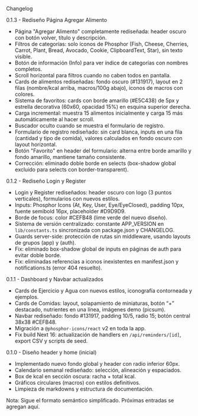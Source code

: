 Changelog

0.1.3 - Rediseño Página Agregar Alimento
- Página "Agregar Alimento" completamente rediseñada: header oscuro con botón volver, título y descripción.
- Filtros de categorías: solo íconos de Phosphor (Fish, Cheese, Cherries, Carrot, Plant, Bread, Avocado, Cookie, ClipboardText, Star), sin texto visible.
- Botón de información (Info) para ver índice de categorías con nombres completos.
- Scroll horizontal para filtros cuando no caben todos en pantalla.
- Cards de alimentos rediseñadas: fondo oscuro (#131917), layout en 2 filas (nombre/kcal arriba, macros/100g abajo), íconos de macros con colores.
- Sistema de favoritos: cards con borde amarillo (#E5C438) de 5px y estrella decorativa (60x60, opacidad 15%) en esquina superior derecha.
- Carga incremental: muestra 15 alimentos inicialmente y carga 15 más automáticamente al hacer scroll.
- Buscador oculto cuando se muestra el formulario de registro.
- Formulario de registro rediseñado: sin card blanca, inputs en una fila (cantidad y tipo de comida), valores calculados en fondo oscuro con layout horizontal.
- Botón "Favorito" en header del formulario: alterna entre borde amarillo y fondo amarillo, mantiene tamaño consistente.
- Corrección: eliminado doble borde en selects (box-shadow global excluido para selects con border-transparent).

0.1.2 - Rediseño Login y Register
- Login y Register rediseñados: header oscuro con logo (3 puntos verticales), formularios con nuevos estilos.
- Inputs: Phosphor Icons (At, Key, User, Eye/EyeClosed), padding 10px, fuente semibold 16px, placeholder #D9D9D9.
- Borde de focus: color #CEFB48 (lime verde del nuevo diseño).
- Sistema de versión centralizado: constante APP_VERSION en `lib/constants.ts` sincronizada con package.json y CHANGELOG.
- Guards server-side: protección de rutas sin middleware, usando layouts de grupos (app) y (auth).
- Fix: eliminado box-shadow global de inputs en páginas de auth para evitar doble borde.
- Fix: eliminadas referencias a iconos inexistentes en manifest.json y notifications.ts (error 404 resuelto).

0.1.1 - Dashboard y Navbar actualizados
- Cards de Ejercicio y Agua con nuevos estilos, iconografía contorneada y ejemplos.
- Cards de Comidas: layout, solapamiento de miniaturas, botón “+” destacado, nutrientes en una línea, imágenes demo (picsum).
- Navbar rediseñado: fondo #131917, padding 10/5, radio 15; botón central 38x38 #CEFB48.
- Migración a `@phosphor-icons/react` v2 en toda la app.
- Fix build Next 16: actualización de handlers en `/api/reminders/[id]`, export CSV y scripts de seed.

0.1.0 - Diseño header y home (inicial)
- Implementado nuevo fondo global y header con radio inferior 60px.
- Calendario semanal rediseñado: selección, alineación y espaciados.
- Box de kcal en sección oscura: racha + total kcal.
- Gráficos circulares (macros) con estilos definitivos.
- Limpieza de markdowns y estructura de documentación.

Nota: Sigue el formato semántico simplificado. Próximas entradas se agregan aquí.

